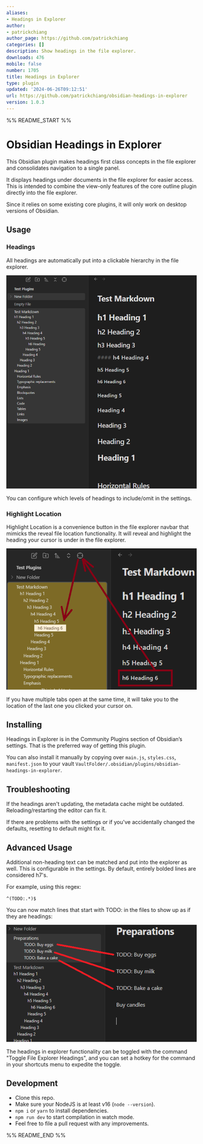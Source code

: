 ```yaml
---
aliases:
- Headings in Explorer
author:
- patrickchiang
author_page: https://github.com/patrickchiang
categories: []
description: Show headings in the file explorer.
downloads: 476
mobile: false
number: 1705
title: Headings in Explorer
type: plugin
updated: '2024-06-26T09:12:51'
url: https://github.com/patrickchiang/obsidian-headings-in-explorer
version: 1.0.3
---
```


%% README_START %%

# Obsidian Headings in Explorer

This Obsidian plugin makes headings first class concepts in the file explorer and consolidates navigation to a single panel. 

It displays headings under documents in the file explorer for easier access. This is intended to combine the view-only features of the core outline plugin directly into the file explorer. 

Since it relies on some existing core plugins, it will only work on desktop versions of Obsidian.

## Usage

### Headings

All headings are automatically put into a clickable hierarchy in the file explorer.

![headings](https://raw.githubusercontent.com/patrickchiang/obsidian-headings-in-explorer/HEAD/img/headings.png)

You can configure which levels of headings to include/omit in the settings.

### Highlight Location

Highlight Location is a convenience button in the file explorer navbar that mimicks the reveal file location functionality. It will reveal and highlight the heading your cursor is under in the file explorer. 

![highlight location](https://raw.githubusercontent.com/patrickchiang/obsidian-headings-in-explorer/HEAD/img/highlight.png)

If you have multiple tabs open at the same time, it will take you to the location of the last one you clicked your cursor on.

## Installing

Headings in Explorer is in the Community Plugins section of Obsidian’s settings. That is the preferred way of getting this plugin.

You can also install it manually by copying over `main.js`, `styles.css`, `manifest.json` to your vault `VaultFolder/.obsidian/plugins/obsidian-headings-in-explorer`.

## Troubleshooting

If the headings aren't updating, the metadata cache might be outdated. Reloading/restarting the editor can fix it.

If there are problems with the settings or if you've accidentally changed the defaults, resetting to default might fix it.

## Advanced Usage

Additional non-heading text can be matched and put into the explorer as well. This is configurable in the settings. By default, entirely bolded lines are considered h7's.

For example, using this regex:

```
^(TODO:.*)$
```

You can now match lines that start with TODO: in the files to show up as if they are headings:

![todo](https://raw.githubusercontent.com/patrickchiang/obsidian-headings-in-explorer/HEAD/img/todo.png)

The headings in explorer functionality can be toggled with the command "Toggle File Explorer Headings", and you can set a hotkey for the command in your shortcuts menu to expedite the toggle.

## Development

- Clone this repo.
- Make sure your NodeJS is at least v16 (`node --version`).
- `npm i` or `yarn` to install dependencies.
- `npm run dev` to start compilation in watch mode.
- Feel free to file a pull request with any improvements.


%% README_END %%